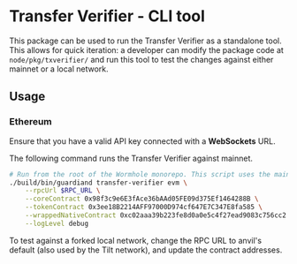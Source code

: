 # Transfer Verifier - CLI tool

This package can be used to run the Transfer Verifier as a standalone tool. This allows for quick iteration: a developer can
modify the package code at `node/pkg/txverifier/` and run this tool to test the changes against either mainnet or a local network.

## Usage

### Ethereum

Ensure that you have a valid API key connected with a **WebSockets** URL. 

The following command runs the Transfer Verifier against mainnet.

```sh
# Run from the root of the Wormhole monorepo. This script uses the mainnet values for the core contracts.
./build/bin/guardiand transfer-verifier evm \
    --rpcUrl $RPC_URL \
    --coreContract 0x98f3c9e6E3fAce36bAAd05FE09d375Ef1464288B \
    --tokenContract 0x3ee18B2214AFF97000D974cf647E7C347E8fa585 \
    --wrappedNativeContract 0xc02aaa39b223fe8d0a0e5c4f27ead9083c756cc2 \
    --logLevel debug
```

To test against a forked local network, change the RPC URL to anvil's default (also used by the Tilt network), and update
the contract addresses.
